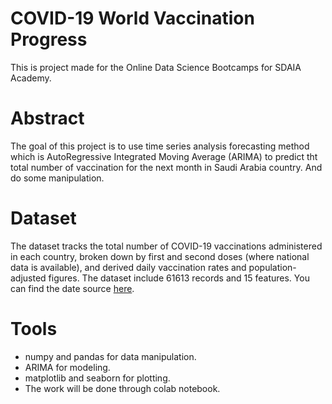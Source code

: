 # COVID-19 World Vaccination Progress
This is project made for the Online Data Science Bootcamps for SDAIA Academy.

# Abstract
The goal of this project is to use time series analysis forecasting method which is AutoRegressive Integrated Moving Average (ARIMA) to predict tht total
number of vaccination for the next month in Saudi Arabia country. And do some manipulation.

# Dataset
The dataset tracks the total number of COVID-19 vaccinations administered in each country, broken down by first and second doses (where national data is available), and derived daily vaccination rates and population-adjusted figures. The dataset include 61613 records and 15 features. You can find the date 
source [here](https://www.kaggle.com/gpreda/covid-world-vaccination-progress?select=country_vaccinations.csv).

# Tools
- numpy and pandas for data manipulation.
- ARIMA for modeling.
- matplotlib and seaborn for plotting.
- The work will be done through colab notebook.

